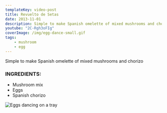 ```yaml
---
templateKey: video-post
title: Revuelto de Setas
date: 2013-11-01
description: Simple to make Spanish omelette of mixed mushrooms and chorizo
youtube: "2C-Rgh3oFIg"
coverImage: /img/egg-dance-small.gif
tags:
    - mushroom
    - egg
---
```


Simple to make Spanish omelette of mixed mushrooms and chorizo

### INGREDIENTS:
* Mushroom mix
* Eggs
* Spanish chorizo

![Eggs dancing on a tray](/img/egg-dance.gif)




